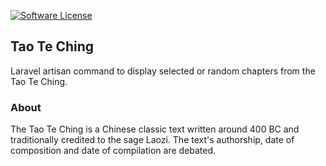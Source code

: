 
[![Software License](https://img.shields.io/badge/license-MIT-brightgreen.svg?style=flat-square)](LICENSE)

## Tao Te Ching
Laravel artisan command to display selected or random chapters from the Tao Te Ching.

### About
The Tao Te Ching is a Chinese classic text written around 400 BC and traditionally credited to the sage Laozi. The text's authorship, date of composition and date of compilation are debated.